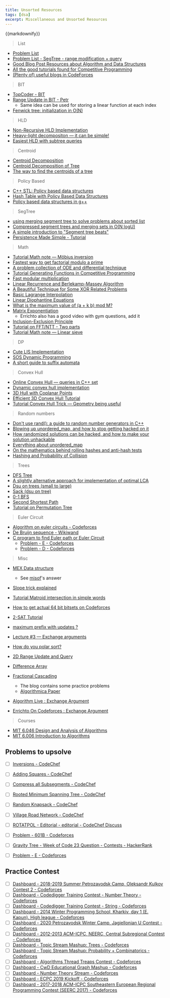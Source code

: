```yaml
---
title: Unsorted Resources
tags: [dsa]
excerpt: Miscellaneous and Unsorted Resources
---
```

{{markdownify}}

> List
* [Problem List](https://codeforces.com/blog/entry/55274)
* [Problem List - SegTree - range modification + query](https://codeforces.com/blog/entry/12869)
* [Good Blog Post Resources about Algorithm and Data Structures](https://codeforces.com/blog/entry/13529)
* [All the good tutorials found for Competitive Programming](https://codeforces.com/blog/entry/57282)
* [(Plenty of) useful blogs in CodeForces](https://codeforces.com/blog/entry/125623)

> BIT
* [TopCoder - BIT](https://www.topcoder.com/community/competitive-programming/tutorials/binary-indexed-trees/)
* [Range Update in BIT - Petr](https://petr-mitrichev.blogspot.com/2013/05/fenwick-tree-range-updates.html)
    - Same idea can be used for storing a linear function at each index
* [Fenwick tree: initialization in O(N)](https://codeforces.com/blog/entry/59305)

> HLD
* [Non-Recursive HLD Implementation](https://codeforces.com/blog/entry/67149)
* [Heavy-light decompositon — it can be simple!](https://codeforces.com/blog/entry/12239)
* [Easiest HLD with subtree queries](https://codeforces.com/blog/entry/53170)

> Centroid
* [Centroid Decomposition](https://codeforces.com/blog/entry/52492)
* [Centroid Decomposition of Tree](https://www.quora.com/q/threadsiiithyderabad/Centroid-Decomposition-of-a-Tree)
* [The way to find the centroids of a tree](https://codeforces.com/blog/entry/57593)

> Policy Based
* [C++ STL: Policy based data structures](https://codeforces.com/blog/entry/11080)
* [Hash Table with Policy Based Data Structures](https://codeforces.com/blog/entry/60737)
* [Policy based data structures in g++](https://www.geeksforgeeks.org/policy-based-data-structures-g/)

> SegTree
* [using merging segment tree to solve problems about sorted list](https://codeforces.com/blog/entry/49446)
* [Compressed segment trees and merging sets in O(N logU)](https://codeforces.com/blog/entry/83170)
* [A simple introduction to "Segment tree beats"](https://codeforces.com/blog/entry/57319)
* [Persistence Made Simple - Tutorial](https://discuss.codechef.com/t/persistence-made-simple-tutorial/14915)

> Math
* [Tutorial Math note — Möbius inversion](https://codeforces.com/blog/entry/53925)
* [Fastest way to get factorial modulo a prime](https://codeforces.com/blog/entry/63491)
* [A problem collection of ODE and differential technique](https://codeforces.com/blog/entry/76447)
* [Tutorial Generating Functions in Competitive Programming](https://codeforces.com/blog/entry/77468)
* [Fast modular multiplication](https://codeforces.com/blog/entry/78489)
* [Linear Recurrence and Berlekamp-Massey Algorithm](https://codeforces.com/blog/entry/61306)
* [A Beautiful Technique for Some XOR Related Problems](https://codeforces.com/blog/entry/68953)
* [Basic Lagrange Interpolation](https://codeforces.com/blog/entry/82953)
* [Linear Diophantine Equations](https://brilliant.org/wiki/linear-diophantine-equations-one-equation/)
* [What is the maximum value of (a + k b) mod M?](https://math.stackexchange.com/questions/2698669/what-is-the-maximum-value-of-a-k-b-mod-m/2698694#2698694)
* [Matrix Exponentiation](http://zobayer.blogspot.com/2010/11/matrix-exponentiation.html)
    - Errichto also has a good video with gym questions, add it
* [Inclusion-Exclusion Principle](https://codeforces.com/blog/entry/64625)
* [Tutorial on FFT/NTT - Two parts](https://codeforces.com/blog/entry/48798)
* [Tutorial Math note — Linear sieve](https://codeforces.com/blog/entry/54090)

> DP
* [Cute LIS Implementation](https://codeforces.com/blog/entry/13225)
* [SOS Dynamic Programming](https://codeforces.com/blog/entry/45223)
* [A short guide to suffix automata](https://codeforces.com/blog/entry/20861)

> Convex Hull
* [Online Convex Hull — queries in C++ set](https://codeforces.com/blog/entry/51275)
* [Dynamic convex hull implementation](https://codeforces.com/blog/entry/75929)
* [3D Hull with Coplanar Points](https://codeforces.com/blog/entry/73366)
* [Efficient 3D Convex Hull Tutorial](https://codeforces.com/blog/entry/81768)
* [Tutorial Convex Hull Trick — Geometry being useful](https://codeforces.com/blog/entry/63823)

> Random numbers
* [Don't use rand(): a guide to random number generators in C++](https://codeforces.com/blog/entry/61587)
* [Blowing up unordered_map, and how to stop getting hacked on it](https://codeforces.com/blog/entry/62393)
* [How randomized solutions can be hacked, and how to make your solution unhackable](https://codeforces.com/blog/entry/61675)
* [Everything about unordered_map](https://codeforces.com/blog/entry/21853)
* [On the mathematics behind rolling hashes and anti-hash tests](https://codeforces.com/blog/entry/60442)
* [Hashing and Probability of Collision](http://rng-58.blogspot.com/2017/02/hashing-and-probability-of-collision.html)

> Trees
* [DFS Tree](https://codeforces.com/blog/entry/68138)
* [A slightly alternative approach for implementation of optimal LCA](https://codeforces.com/blog/entry/67138)
* [Dsu on trees (small to large)](https://codeforces.com/blog/entry/67696)
* [Sack (dsu on tree)](https://codeforces.com/blog/entry/44351)
* [0-1 BFS](https://codeforces.com/blog/entry/22276)
* [Second Shortest Path](https://codeforces.com/blog/entry/16821)
* [Tutorial on Permutation Tree](https://codeforces.com/blog/entry/78898)

> Euler Circuit
* [Algorithm on euler circuits - Codeforces](https://codeforces.com/blog/entry/49035)
* [De Bruijn sequence - Wikiwand](https://www.wikiwand.com/en/De_Bruijn_sequence)
* [C program to find Euler path or Euler Circuit](https://web.archive.org/web/20190716200250/http://iampandiyan.blogspot.com/2013/10/c-program-to-find-euler-path-or-euler.html)
    * [Problem - E - Codeforces](https://codeforces.com/contest/723/problem/E)
    * [Problem - D - Codeforces](https://codeforces.com/contest/508/problem/D)

> Misc
* [MEX Data structure](https://codeforces.com/blog/entry/57934)
    - See [misof](https://codeforces.com/blog/entry/57934?#comment-416182)'s answer
* [Slope trick explained](https://codeforces.com/blog/entry/77298)
* [Tutorial Matroid intersection in simple words](https://codeforces.com/blog/entry/69287)
* [How to get actual 64 bit bitsets on Codeforces](https://codeforces.com/blog/entry/77480)
* [2-SAT Tutorial](https://codeforces.com/blog/entry/16205)
* [maximum prefix with updates ?](https://codeforces.com/blog/entry/81229)
* [Lecture #3 — Exchange arguments](https://codeforces.com/blog/entry/63533)
* [How do you polar sort?](https://codeforces.com/blog/entry/72815)
* [2D Range Update and Query](https://codeforces.com/blog/entry/46390)
* [Difference Array](https://www.geeksforgeeks.org/difference-array-range-update-query-o1/)
* [Fractional Cascading](https://codeforces.com/blog/entry/21892)
    - The blog contains some practice problems
    - [Algorithmica Paper](https://www.cs.princeton.edu/~chazelle/pubs/FractionalCascading1.pdf)

* [Algorithm Live : Exchange Argument](https://www.youtube.com/watch?v=Oq1seKJvfQU)
* [Errichto On Codeforces : Exchange Argument](https://codeforces.com/blog/entry/63533)

> Courses
* [MIT 6.046 Design and Analysis of Algorithms](https://ocw.mit.edu/courses/6-046j-design-and-analysis-of-algorithms-spring-2015/)
* [MIT 6.006 Introduction to Algorithms](https://ocw.mit.edu/courses/6-006-introduction-to-algorithms-fall-2011/)

## Problems to upsolve
- [ ] [Inversions - CodeChef](https://www.codechef.com/OCT20A/problems/INVSMOD2)
- [ ] [Adding Squares - CodeChef](https://www.codechef.com/OCT20A/problems/ADDSQURE)
- [ ] [Compress all Subsegments - CodeChef](https://www.codechef.com/OCT20A/problems/SEGCOMPR)
- [ ] [Rooted Minimum Spanning Tree - CodeChef](https://www.codechef.com/OCT20A/problems/ROOTMST)
- [ ] [Random Knapsack - CodeChef](https://www.codechef.com/OCT20A/problems/RANDKNAP)
- [ ] [Village Road Network - CodeChef](https://www.codechef.com/OCT20A/problems/VILLNET)
- [ ] [ROTATPOL - Editorial - editorial - CodeChef Discuss](https://discuss.codechef.com/t/rotatpol-editorial/77547)
- [ ] [Problem - 601B - Codeforces](https://codeforces.com/problemset/problem/601/B)
- [ ] [Gravity Tree - Week of Code 23 Question - Contests - HackerRank](https://www.hackerrank.com/contests/w23/challenges/gravity-1)
- [ ] [Problem - E - Codeforces](https://codeforces.com/contest/1006/problem/E)


## Practice Contest
- [ ] [Dashboard - 2018-2019 Summer Petrozavodsk Camp, Oleksandr Kulkov Contest 2 - Codeforces](https://codeforces.com/gym/102354)
- [ ] [Dashboard - Codedigger Training Contest - Number Theory - Codeforces](https://codeforces.com/gym/102767)
- [ ] [Dashboard - Codedigger Training Contest - String - Codeforces](https://codeforces.com/gym/102766)
- [ ] [Dashboard - 2014 Winter Programming School, Kharkiv, day 1 (E. Kapun). High league - Codeforces](https://codeforces.com/gym/100371)
- [ ] [Dashboard - 2020 Petrozavodsk Winter Camp, Jagiellonian U Contest - Codeforces](https://codeforces.com/gym/102576)
- [ ] [Dashboard - 2012-2013 ACM-ICPC, NEERC, Central Subregional Contest - Codeforces](https://codeforces.com/gym/100114)
- [ ] [Dashboard - Topic Stream Mashup: Trees - Codeforces](https://codeforces.com/gym/304970)
- [ ] [Dashboard - Topic Stream Mashup: Probability + Combinatorics - Codeforces](https://codeforces.com/gym/306143)
- [ ] [Dashboard - Algorithms Thread Treaps Contest - Codeforces](https://codeforces.com/gym/102787)
- [ ] [Dashboard - CwD Educational Graph Mashup - Codeforces](https://codeforces.com/gym/306738)
- [ ] [Dashboard - Number Theory Stream - Codeforces](https://codeforces.com/gym/307293)
- [ ] [Dashboard - ECPC 2019 Kickoff - Codeforces](https://codeforces.com/gym/102881)
- [ ] [Dashboard - 2017-2018 ACM-ICPC Southeastern European Regional Programming Contest (SEERC 2017) - Codeforces](https://codeforces.com/gym/101669)
